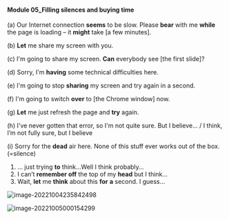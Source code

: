 #### Module 05_Filling silences and buying time



(a) Our Internet connection **seems** to be slow. Please  **bear**  with me **while** the page is loading – it **might**  take [a few minutes].

(b) **Let** me share my screen with you.

(c) I'm going to share my screen. **Can** everybody see [the first slide]?

(d) Sorry, I'm **having** some technical difficulties here.

(e) I'm going to stop **sharing**  my screen and try again in a second.

(f) I'm going to switch **over**  to [the Chrome window] now.

(g) **Let**  me just refresh the page and  **try**  again.

(h) I've never gotten that error, so I'm not quite sure. But I believe...  /  I think, I’m not fully sure, but I believe

(i) Sorry for the **dead** air here. None of this stuff ever works out of the box. (=silence)





1. … just trying **to** think…Well I think probably…
2. I can’t **remember off** the top of my **head** but I think…
3. Wait, **let** me **think** about this **for** **a** second. I guess…

![image-20221004235842498](C:\Users\wangshufen\AppData\Roaming\Typora\typora-user-images\image-20221004235842498.png)

![image-20221005000154299](C:\Users\wangshufen\AppData\Roaming\Typora\typora-user-images\image-20221005000154299.png)













